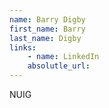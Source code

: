 ```yaml
---
name: Barry Digby
first_name: Barry
last_name: Digby
links:
	- name: LinkedIn
	absolutle_url:
---
```

NUIG
